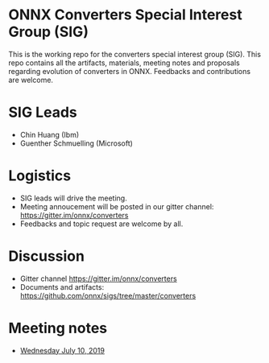 # ONNX Converters Special Interest Group (SIG)

This is the working repo for the converters special interest group (SIG). 
This repo contains all the artifacts, materials, meeting notes and proposals regarding evolution of converters in ONNX. Feedbacks and contributions are welcome.

# SIG Leads

* Chin Huang (Ibm)
* Guenther Schmuelling (Microsoft)

# Logistics

* SIG leads will drive the meeting.
* Meeting annoucement will be posted in our gitter channel: https://gitter.im/onnx/converters
* Feedbacks and topic request are welcome by all.

# Discussion

* Gitter channel https://gitter.im/onnx/converters
* Documents and artifacts: https://github.com/onnx/sigs/tree/master/converters

# Meeting notes

* [Wednesday July 10, 2019](https://github.com/onnx/sigs/blob/master/converters/meetings/001-20190710.md)


